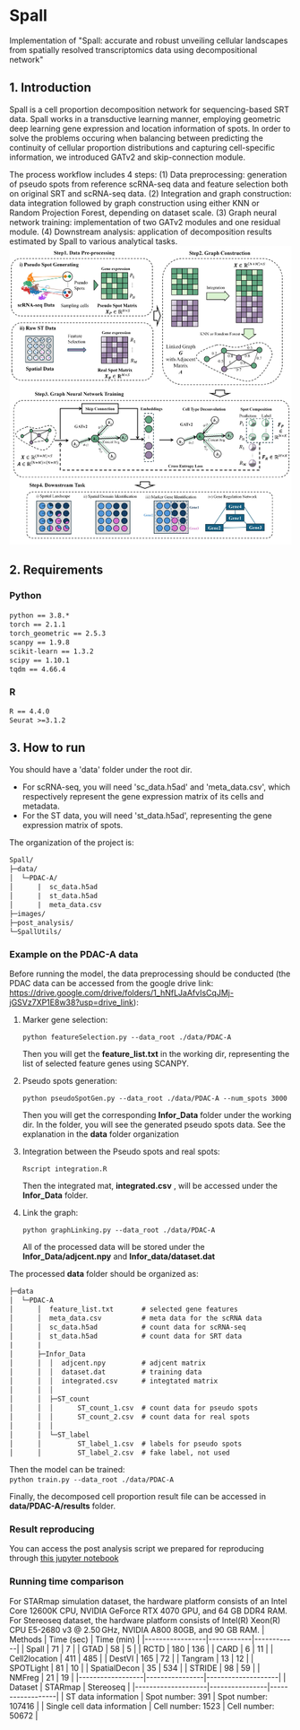 # Spall
Implementation of "Spall: accurate and robust unveiling cellular landscapes from spatially resolved transcriptomics data using decompositional network"  
## 1. Introduction
Spall is a cell proportion decomposition network for sequencing-based SRT data. Spall works in a transductive learning manner, employing geometric deep learning gene expression and location information of spots. In order to solve the problems occuring when balancing between predicting the continuity of cellular proportion distributions and capturing cell-specific information, we introduced GATv2 and skip-connection module.  

The process workflow includes 4 steps: (1) Data preprocessing: generation of pseudo spots from reference scRNA-seq data and feature selection both on original SRT and scRNA-seq data. (2) Integration and graph construction: data integration followed by graph construction using either KNN or Random Projection Forest, depending on dataset scale. (3) Graph neural network training: implementation of two GATv2 modules and one residual module. (4) Downstream analysis: application of decomposition results estimated by Spall to various analytical tasks.
![Example Image](images/Spall.jpg)


## 2. Requirements
### Python
    python == 3.8.*  
    torch == 2.1.1  
    torch_geometric == 2.5.3  
    scanpy == 1.9.8  
    scikit-learn == 1.3.2  
    scipy == 1.10.1  
    tqdm == 4.66.4  

### R
    R == 4.4.0  
    Seurat >=3.1.2

## 3. How to run
You should have a 'data' folder under the root dir.

- For scRNA-seq, you will need 'sc_data.h5ad' and 'meta_data.csv', which respectively represent the gene expression matrix of its cells and metadata. 
- For the ST data, you will need 'st_data.h5ad', representing the gene expression matrix of spots.  

The organization of the project is:
```
Spall/
├─data/
│  └─PDAC-A/
│      |  sc_data.h5ad
│      |  st_data.h5ad
│      |  meta_data.csv
├─images/
├─post_analysis/
└─SpallUtils/
```


### Example on the PDAC-A data
Before running the model, the data preprocessing should be conducted (the PDAC data can be accessed from the google drive link: https://drive.google.com/drive/folders/1_hNfLJaAfvIsCqJMj-jGSVz7XP1E8w38?usp=drive_link):  
1. Marker gene selection:  
    ```
    python featureSelection.py --data_root ./data/PDAC-A
    ```   
    Then you will get the **feature_list.txt** in the working dir, representing the list of selected feature genes using SCANPY.

2. Pseudo spots generation:   
    ```
    python pseudoSpotGen.py --data_root ./data/PDAC-A --num_spots 3000
    ```  
    Then you will get the corresponding **Infor_Data** folder under the working dir. In the folder, you will see the generated pseudo spots data. See the explanation in the **data** folder organization
3. Integration between the Pseudo spots and real spots:  
    ```
    Rscript integration.R
    ```   
    Then the integrated mat, **integrated.csv** , will be accessed under the **Infor_Data** folder.
4. Link the graph:  
    ```
    python graphLinking.py --data_root ./data/PDAC-A
    ```  
    All of the processed data will be stored under the **Infor_Data/adjcent.npy** and **Infor_data/dataset.dat**


The processed **data** folder should be organized as:
```
├─data
│  └─PDAC-A
│      │  feature_list.txt       # selected gene features
│      │  meta_data.csv          # meta data for the scRNA data
│      │  sc_data.h5ad           # count data for scRNA-seq
│      │  st_data.h5ad           # count data for SRT data
|      |
│      ├─Infor_Data
│      │  │  adjcent.npy         # adjcent matrix
│      │  │  dataset.dat         # training data
│      │  │  integrated.csv      # integtated matrix
│      │  │
│      │  ├─ST_count
│      │  │      ST_count_1.csv  # count data for pseudo spots
│      │  │      ST_count_2.csv  # count data for real spots
│      │  │
│      │  └─ST_label
│      │         ST_label_1.csv  # labels for pseudo spots
│      │         ST_label_2.csv  # fake label, not used
```

Then the model can be trained:  
`python train.py --data_root ./data/PDAC-A`

Finally, the decomposed cell proportion result file can be accessed in **data/PDAC-A/results** folder.

### Result reproducing
You can access the post analysis script we prepared for reproducing through [this jupyter notebook](post_analysis/PDAC_post_analysis.ipynb)


### Running time comparison
For STARmap simulation dataset, the hardware platform consists of an Intel Core 12600K CPU, NVIDIA GeForce RTX 4070 GPU, and 64 GB DDR4 RAM.  
For Stereoseq dataset, the hardware platform consists of Intel(R) Xeon(R) CPU E5-2680 v3 @ 2.50 GHz, NVIDIA A800 80GB, and 90 GB RAM.
| Methods         | Time (sec) | Time (min) |
|-----------------|------------|------------|
| Spall           | 71         | 7          |
| GTAD            | 58         | 5          |
| RCTD            | 180        | 136        |
| CARD            | 6          | 11         |
| Cell2location   | 411        | 485        |
| DestVI          | 165        | 72         |
| Tangram         | 13         | 12         |
| SPOTLight       | 81         | 10         |
| SpatialDecon    | 35         | 534        |
| STRIDE          | 98         | 59         |
| NMFreg          | 21         | 19         |
|------------------|----------------|--------------------|
| Dataset            | STARmap        | Stereoseq        |
|--------------------|----------------|------------------|
| ST data information | Spot number: 391 | Spot number: 107416 |
| Single cell data information | Cell number: 1523 | Cell number: 50672 |

